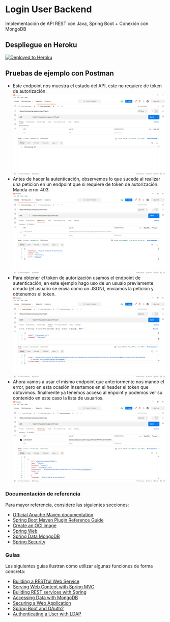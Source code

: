 # Login User Backend
Implementación de API REST con Java, Spring Boot + Conexión con MongoDB

## Despliegue en Heroku
[![Deployed to Heroku](https://www.herokucdn.com/deploy/button.png)](https://nevitsapp.herokuapp.com/v1/health)

## Pruebas de ejemplo con Postman
* Este endpoint nos muestra el estado del API, este no requiere de token de autorización.
![](img/health.PNG)
* Antes de hacer la autenticación, observemos lo que sucede al realizar una peticion en un endpoint que si requiere de token de autorización. Manda error 403.
![](img/error403.PNG)
* Para obtener el token de autorización usamos el endpoint de autenticación, en este ejemplo hago uso de un usuaio previamente creado (el usuario se envia como un JSON), enviamos la petición y obtenemos el token.
![](img/auth.PNG)
* Ahora vamos a usar el mismo endpoint que anteriormente nos mando el error, pero en esta ocasión insertamos en el header el token que obtuvimos. finalmente ya tenemos acceso al enpoint y podemos ver su contenido en este caso la lista de usuarios.
![](img/users.PNG)

### Documentación de referencia
Para mayor referencia, considere las siguientes secciones:

* [Official Apache Maven documentation](https://maven.apache.org/guides/index.html)
* [Spring Boot Maven Plugin Reference Guide](https://docs.spring.io/spring-boot/docs/2.5.4/maven-plugin/reference/html/)
* [Create an OCI image](https://docs.spring.io/spring-boot/docs/2.5.4/maven-plugin/reference/html/#build-image)
* [Spring Web](https://docs.spring.io/spring-boot/docs/2.5.4/reference/htmlsingle/#boot-features-developing-web-applications)
* [Spring Data MongoDB](https://docs.spring.io/spring-boot/docs/2.5.4/reference/htmlsingle/#boot-features-mongodb)
* [Spring Security](https://docs.spring.io/spring-boot/docs/2.5.4/reference/htmlsingle/#boot-features-security)

### Guías
Las siguientes guías ilustran cómo utilizar algunas funciones de forma concreta:

* [Building a RESTful Web Service](https://spring.io/guides/gs/rest-service/)
* [Serving Web Content with Spring MVC](https://spring.io/guides/gs/serving-web-content/)
* [Building REST services with Spring](https://spring.io/guides/tutorials/bookmarks/)
* [Accessing Data with MongoDB](https://spring.io/guides/gs/accessing-data-mongodb/)
* [Securing a Web Application](https://spring.io/guides/gs/securing-web/)
* [Spring Boot and OAuth2](https://spring.io/guides/tutorials/spring-boot-oauth2/)
* [Authenticating a User with LDAP](https://spring.io/guides/gs/authenticating-ldap/)

